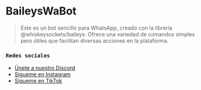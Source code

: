 # BaileysWaBot

> Este es un bot sencillo para WhatsApp, creado con la librería @whiskeysockets/baileys. Ofrece una variedad de comandos simples pero útiles que facilitan diversas acciones en la plataforma.

### `Redes sociales`

- [Únete a nuestro Discord](https://discord.com/invite/UfYDWzW5Ej)
- [Sígueme en Instagram](https://www.instagram.com/mmatt_cas)
- [Sígueme en TikTok](https://www.tiktok.com/@mmattt_cas)
